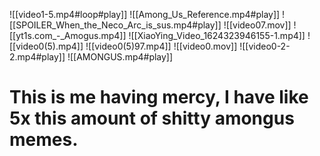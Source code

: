 ![[video1-5.mp4#loop#play]]
![[Among_Us_Reference.mp4#play]]
![[SPOILER_When_the_Neco_Arc_is_sus.mp4#play]]
![[video07.mov]]
![[yt1s.com_-_Amogus.mp4]]
![[XiaoYing_Video_1624323946155-1.mp4]]
![[video0(5).mp4]]
![[video0(5)97.mp4]]
![[video0.mov]]
![[video0-2-2.mp4#play]]
![[AMONGUS.mp4#play]]
# This is me having mercy, I have like 5x this amount of shitty amongus memes.